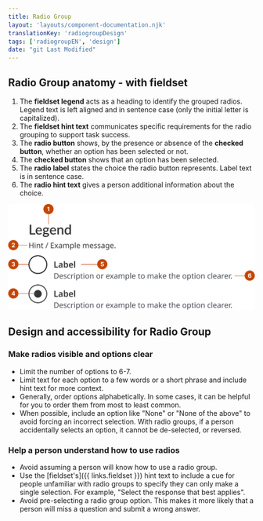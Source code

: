 ```yaml
---
title: Radio Group
layout: 'layouts/component-documentation.njk'
translationKey: 'radiogroupDesign'
tags: ['radiogroupEN', 'design']
date: "git Last Modified"
---
```


## Radio Group anatomy - with fieldset

<ol class="anatomy-list">
  <li>The <strong>fieldset legend</strong> acts as a heading to identify the grouped radios. Legend text is left aligned and in sentence case (only the initial letter is capitalized).</li>
  <li>The <strong>fieldset hint text</strong> communicates specific requirements for the radio grouping to support task success.</li>
  <li>The <strong>radio button</strong> shows, by the presence or absence of the <strong>checked button</strong>, whether an option has been selected or not.</li>
  <li>The <strong>checked button</strong> shows that an option has been selected.</li>
  <li>The <strong>radio label</strong> states the choice the radio button represents. Label text is in sentence case.</li>
  <li>The <strong>radio hint text</strong> gives a person additional information about the choice.</li>
</ol>

<img class="b-sm b-default p-400" src="/images/en/components/anatomy/gcds-radio-group-anatomy.svg" alt="Radio group anatomy showing the labels Fieldset legend, Fieldset hint, Checkmark, Radio label, Radio button, and Radio hint."/>

## Design and accessibility for Radio Group

### Make radios visible and options clear

- Limit the number of options to 6-7.
- Limit text for each option to a few words or a short phrase and include hint text for more context.
- Generally, order options alphabetically. In some cases, it can be helpful for you to order them from most to least common.
- When possible, include an option like "None" or "None of the above" to avoid forcing an incorrect selection. With radio groups, if a person accidentally selects an option, it cannot be de-selected, or reversed.

### Help a person understand how to use radios
- Avoid assuming a person will know how to use a radio group.
- Use the [fieldset's]({{ links.fieldset }}) hint text to include a cue for people unfamiliar with radio groups to specify they can only make a single selection. For example, "Select the response that best applies".
- Avoid pre-selecting a radio group option. This makes it more likely that a person will miss a question and submit a wrong answer.
